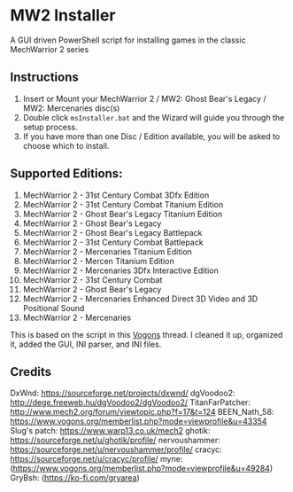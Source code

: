 # MW2 Installer
A GUI driven PowerShell script for installing games in the classic MechWarrior 2 series

## Instructions

1. Insert or Mount your MechWarrior 2 / MW2: Ghost Bear's Legacy / MW2: Mercenaries disc(s)
1. Double click `msInstaller.bat` and the Wizard will guide you through the setup process.
1. If you have more than one Disc / Edition available, you will be asked to choose which to install.

## Supported Editions:

1. MechWarrior 2 - 31st Century Combat 3Dfx Edition
1. MechWarrior 2 - 31st Century Combat Titanium Edition
1. MechWarrior 2 - Ghost Bear's Legacy Titanium Edition
1. MechWarrior 2 - Ghost Bear's Legacy
1. MechWarrior 2 - Ghost Bear's Legacy Battlepack
1. MechWarrior 2 - 31st Century Combat Battlepack
1. MechWarrior 2 - Mercenaries Titanium Edition
1. MechWarrior 2 - Mercen Titanium Edition
1. MechWarrior 2 - Mercenaries 3Dfx Interactive Edition
1. MechWarrior 2 - 31st Century Combat
1. MechWarrior 2 - Ghost Bear's Legacy
1. MechWarrior 2 - Mercenaries Enhanced Direct 3D Video and 3D Positional Sound
1. MechWarrior 2 - Mercenaries

This is based on the script in this [Vogons](https://www.vogons.org/viewtopic.php?p=1349628#p1349628) thread. 
I cleaned it up, organized it, added the GUI, INI parser, and INI files.

## Credits

DxWnd: https://sourceforge.net/projects/dxwnd/
dgVoodoo2: http://dege.freeweb.hu/dgVoodoo2/dgVoodoo2/
TitanFarPatcher: http://www.mech2.org/forum/viewtopic.php?f=17&t=124
BEEN_Nath_58: https://www.vogons.org/memberlist.php?mode=viewprofile&u=43354
Slug's patch: https://www.warp13.co.uk/mech2
ghotik: https://sourceforge.net/u/ghotik/profile/
nervoushammer: https://sourceforge.net/u/nervoushammer/profile/
cracyc: https://sourceforge.net/u/cracyc/profile/
myne: (https://www.vogons.org/memberlist.php?mode=viewprofile&u=49284)
GryBsh: (https://ko-fi.com/gryarea)
